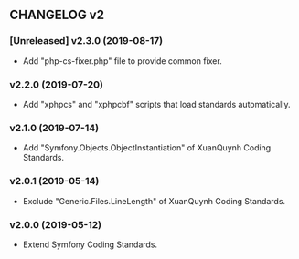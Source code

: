 ## CHANGELOG v2

### [Unreleased] v2.3.0 (2019-08-17)

  * Add "php-cs-fixer.php" file to provide common fixer.

### v2.2.0 (2019-07-20)

  * Add "xphpcs" and "xphpcbf" scripts that load standards automatically.

### v2.1.0 (2019-07-14)

  * Add "Symfony.Objects.ObjectInstantiation" of XuanQuynh Coding Standards.

### v2.0.1 (2019-05-14)

  * Exclude "Generic.Files.LineLength" of XuanQuynh Coding Standards.

### v2.0.0 (2019-05-12)

  * Extend Symfony Coding Standards.

